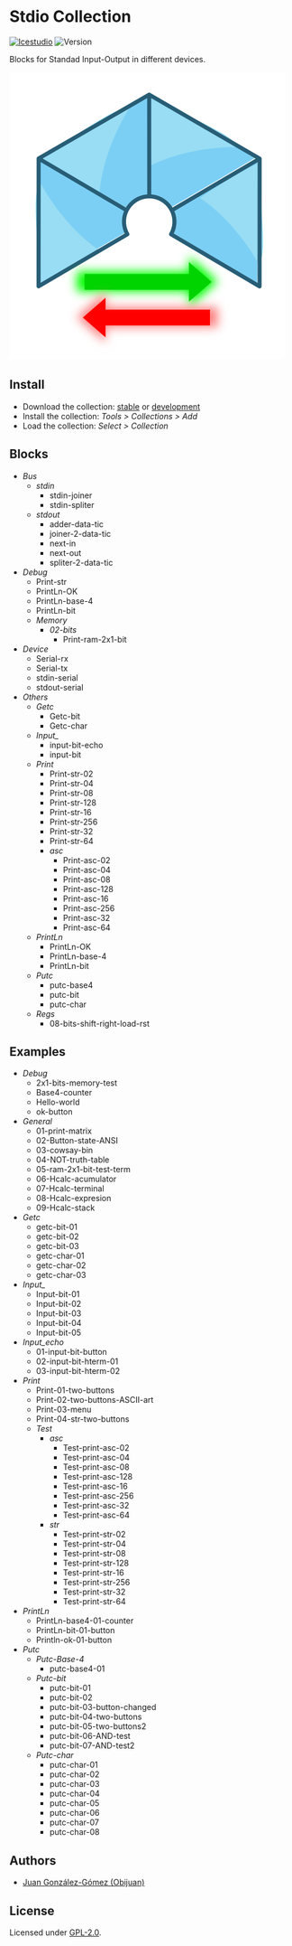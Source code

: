 # Stdio Collection

[![Icestudio](https://img.shields.io/badge/collection-icestudio-blue.svg)](https://github.com/FPGAwars/icestudio)
![Version](https://img.shields.io/badge/version-v0.2.0-orange.svg)

Blocks for Standad Input-Output in different devices.

![](wiki/icestudio-stdio-logo.png)


## Install

* Download the collection: [stable](https://github.com/FPGAwars/Collection-stdio/archive/v0.2.0.zip) or [development](https://github.com/FPGAwars/Collection-stdio/archive/master.zip)
* Install the collection: *Tools > Collections > Add*
* Load the collection: *Select > Collection*

## Blocks
* *Bus*
  * *stdin*
    * stdin-joiner
    * stdin-spliter
  * *stdout*
    * adder-data-tic
    * joiner-2-data-tic
    * next-in
    * next-out
    * spliter-2-data-tic
* *Debug*
  * Print-str
  * PrintLn-OK
  * PrintLn-base-4
  * PrintLn-bit
  * *Memory*
    * *02-bits*
      * Print-ram-2x1-bit
* *Device*
  * Serial-rx
  * Serial-tx
  * stdin-serial
  * stdout-serial
* *Others*
  * *Getc*
    * Getc-bit
    * Getc-char
  * *Input_*
    * input-bit-echo
    * input-bit
  * *Print*
    * Print-str-02
    * Print-str-04
    * Print-str-08
    * Print-str-128
    * Print-str-16
    * Print-str-256
    * Print-str-32
    * Print-str-64
    * *asc*
      * Print-asc-02
      * Print-asc-04
      * Print-asc-08
      * Print-asc-128
      * Print-asc-16
      * Print-asc-256
      * Print-asc-32
      * Print-asc-64
  * *PrintLn*
    * PrintLn-OK
    * PrintLn-base-4
    * PrintLn-bit
  * *Putc*
    * putc-base4
    * putc-bit
    * putc-char
  * *Regs*
    * 08-bits-shift-right-load-rst

## Examples
* *Debug*
  * 2x1-bits-memory-test
  * Base4-counter
  * Hello-world
  * ok-button
* *General*
  * 01-print-matrix
  * 02-Button-state-ANSI
  * 03-cowsay-bin
  * 04-NOT-truth-table
  * 05-ram-2x1-bit-test-term
  * 06-Hcalc-acumulator
  * 07-Hcalc-terminal
  * 08-Hcalc-expresion
  * 09-Hcalc-stack
* *Getc*
  * getc-bit-01
  * getc-bit-02
  * getc-bit-03
  * getc-char-01
  * getc-char-02
  * getc-char-03
* *Input_*
  * Input-bit-01
  * Input-bit-02
  * Input-bit-03
  * Input-bit-04
  * Input-bit-05
* *Input_echo*
  * 01-input-bit-button
  * 02-input-bit-hterm-01
  * 03-input-bit-hterm-02
* *Print*
  * Print-01-two-buttons
  * Print-02-two-buttons-ASCII-art
  * Print-03-menu
  * Print-04-str-two-buttons
  * *Test*
    * *asc*
      * Test-print-asc-02
      * Test-print-asc-04
      * Test-print-asc-08
      * Test-print-asc-128
      * Test-print-asc-16
      * Test-print-asc-256
      * Test-print-asc-32
      * Test-print-asc-64
    * *str*
      * Test-print-str-02
      * Test-print-str-04
      * Test-print-str-08
      * Test-print-str-128
      * Test-print-str-16
      * Test-print-str-256
      * Test-print-str-32
      * Test-print-str-64
* *PrintLn*
  * PrintLn-base4-01-counter
  * PrintLn-bit-01-button
  * Println-ok-01-button
* *Putc*
  * *Putc-Base-4*
    * putc-base4-01
  * *Putc-bit*
    * putc-bit-01
    * putc-bit-02
    * putc-bit-03-button-changed
    * putc-bit-04-two-buttons
    * putc-bit-05-two-buttons2
    * putc-bit-06-AND-test
    * putc-bit-07-AND-test2
  * *Putc-char*
    * putc-char-01
    * putc-char-02
    * putc-char-03
    * putc-char-04
    * putc-char-05
    * putc-char-06
    * putc-char-07
    * putc-char-08


## Authors
* [Juan González-Gómez (Obijuan)](https://github.com/Obijuan)


## License

Licensed under [GPL-2.0](https://opensource.org/licenses/GPL-2.0).
